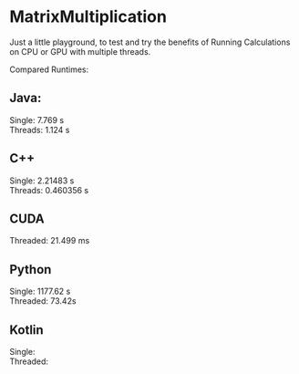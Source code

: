 # MatrixMultiplication
Just a little playground, to test and try the benefits of Running Calculations on CPU or GPU with multiple threads.

Compared Runtimes:


## Java:

Single: 7.769 s <br>
Threads: 1.124 s

## C++

Single:  2.21483 s <br>
Threads: 0.460356 s

## CUDA

Threaded: 21.499 ms

## Python

Single: 1177.62 s <br>
Threaded: 73.42s

## Kotlin

Single: <br>
Threaded:
